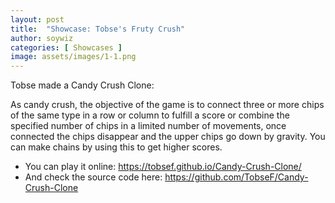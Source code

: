```yaml
---
layout: post
title:  "Showcase: Tobse's Fruty Crush"
author: soywiz
categories: [ Showcases ]
image: assets/images/1-1.png
---
```


Tobse made a Candy Crush Clone:

As candy crush, the objective of the game is to connect three or more chips of the same type in a row or column to fulfill a score or combine the specified number of chips in a limited number of movements, once connected the chips disappear and the upper chips go down by gravity. You can make chains by using this to get higher scores.

* You can play it online: <https://tobsef.github.io/Candy-Crush-Clone/>
* And check the source code here: <https://github.com/TobseF/Candy-Crush-Clone>

